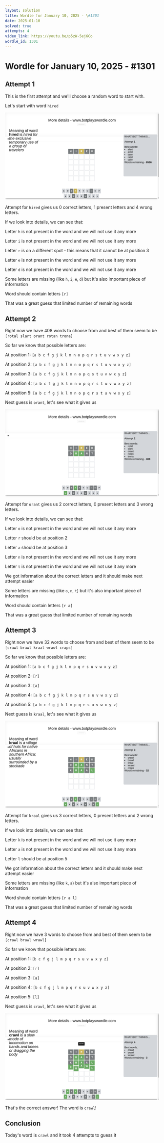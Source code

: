 ```yaml
---
layout: solution
title: Wordle for January 10, 2025 - \#1301
date: 2025-01-10
solved: true
attempts: 4
video_link: https://youtu.be/p5zW-5ej6Co
wordle_id: 1301
---
```


# Wordle for January 10, 2025 - \#1301

## Attempt 1

This is the first attempt and we'll choose a random word to start with.

Let's start with word `hired`

![Attempt 1](2025-01-10/attempt-1.png)

Attempt for `hired` gives us 0 correct letters, 1 present letters and 4 wrong letters.

If we look into details, we can see that:

Letter `h` is not present in the word and we will not use it any more

Letter `i` is not present in the word and we will not use it any more

Letter `r` is on a different spot - this means that it cannot be at position 3

Letter `e` is not present in the word and we will not use it any more

Letter `d` is not present in the word and we will not use it any more

Some letters are missing (like `h`, `i`, `e`, `d`) but it's also important piece of information

Word should contain letters `[r]`

That was a great guess that limited number of remaining words



## Attempt 2

Right now we have 408 words to choose from and best of them seem to be `[rotal slart orant rotan trona]`

So far we know that possible letters are:

At position 1: `[a b c f g j k l m n o p q r s t u v w x y z]`

At position 2: `[a b c f g j k l m n o p q r s t u v w x y z]`

At position 3: `[a b c f g j k l m n o p q s t u v w x y z]`

At position 4: `[a b c f g j k l m n o p q r s t u v w x y z]`

At position 5: `[a b c f g j k l m n o p q r s t u v w x y z]`

Next guess is `orant`, let's see what it gives us

![Attempt 2](2025-01-10/attempt-2.png)

Attempt for `orant` gives us 2 correct letters, 0 present letters and 3 wrong letters.

If we look into details, we can see that:

Letter `o` is not present in the word and we will not use it any more

Letter `r` should be at position 2

Letter `a` should be at position 3

Letter `n` is not present in the word and we will not use it any more

Letter `t` is not present in the word and we will not use it any more

We got information about the correct letters and it should make next attempt easier

Some letters are missing (like `o`, `n`, `t`) but it's also important piece of information

Word should contain letters `[r a]`

That was a great guess that limited number of remaining words



## Attempt 3

Right now we have 32 words to choose from and best of them seem to be `[crawl brawl kraal wrawl craps]`

So far we know that possible letters are:

At position 1: `[a b c f g j k l m p q r s u v w x y z]`

At position 2: `[r]`

At position 3: `[a]`

At position 4: `[a b c f g j k l m p q r s u v w x y z]`

At position 5: `[a b c f g j k l m p q r s u v w x y z]`

Next guess is `kraal`, let's see what it gives us

![Attempt 3](2025-01-10/attempt-3.png)

Attempt for `kraal` gives us 3 correct letters, 0 present letters and 2 wrong letters.

If we look into details, we can see that:

Letter `k` is not present in the word and we will not use it any more

Letter `a` is not present in the word and we will not use it any more

Letter `l` should be at position 5

We got information about the correct letters and it should make next attempt easier

Some letters are missing (like `k`, `a`) but it's also important piece of information

Word should contain letters `[r a l]`

That was a great guess that limited number of remaining words



## Attempt 4

Right now we have 3 words to choose from and best of them seem to be `[crawl brawl wrawl]`

So far we know that possible letters are:

At position 1: `[b c f g j l m p q r s u v w x y z]`

At position 2: `[r]`

At position 3: `[a]`

At position 4: `[b c f g j l m p q r s u v w x y z]`

At position 5: `[l]`

Next guess is `crawl`, let's see what it gives us

![Attempt 4](2025-01-10/attempt-4.png)

That's the correct answer! The word is `crawl`!

## Conclusion

Today's word is `crawl` and it took 4 attempts to guess it

